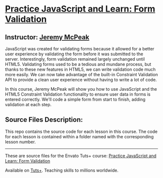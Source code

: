 # [Practice JavaScript and Learn: Form Validation][published url]
## Instructor: [Jeremy McPeak][instructor url]

JavaScript was created for validating forms because it allowed for a better user experience by validating the form before it was submitted to the server. Interestingly, form validation remained largely unchanged until HTML5. Validating forms used to be a tedious and mundane process, but thanks to these new features in HTML5, we can write validation code much more easily. We can now take advantage of the built-in Constraint Validation API to provide a clean user experience without having to write a lot of code.

In this course, Jeremy McPeak will show you how to use JavaScript and the HTML5 Constraint Validation functionality to ensure user data in forms is entered correctly. We'll code a simple form from start to finish, adding validation at each step.

## Source Files Description:

This repo contains the source code for each lesson in this course. The code for each lesson is contained within a folder named with the corresponding lesson number.

------

These are source files for the Envato Tuts+ course: [Practice JavaScript and Learn: Form Validation][published url]

Available on [Tuts+](https://tutsplus.com). Teaching skills to millions worldwide.

[published url]: https://code.tutsplus.com/courses/practice-javascript-and-learn-form-validation
[instructor url]: https://tutsplus.com/authors/jeremy-mcpeak
